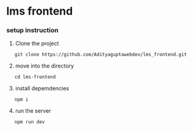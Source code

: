 # lms frontend

### setup instruction
1. Clone the project
```
   git clone https://github.com/Adityaguptawebdev/lms_frontend.git
```
2. move into the directory
``` 
   cd lms-frontend
```
3. install depemdencies
```
   npm i
```
4. run the server
```
   npm run dev
```
